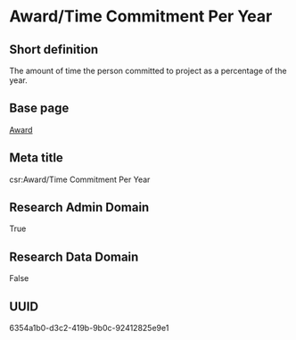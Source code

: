 # Award/Time Commitment Per Year
## Short definition
The amount of time the person committed to project as a percentage of the year.
## Base page
[Award](../../Objects/Award.md)
## Meta title
csr:Award/Time Commitment Per Year
## Research Admin Domain
True
## Research Data Domain
False
## UUID
6354a1b0-d3c2-419b-9b0c-92412825e9e1
